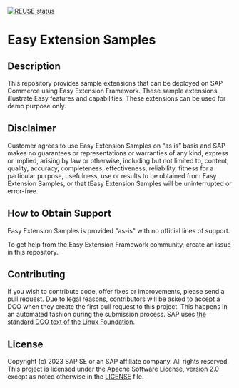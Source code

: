 [![REUSE status](https://api.reuse.software/badge/github.com/SAP-samples/easy-extension-samples)](https://api.reuse.software/info/github.com/SAP-samples/easy-extension-samples)

# Easy Extension Samples

## Description
This repository provides sample extensions that can be deployed on SAP Commerce using Easy Extension Framework.
These sample extensions illustrate Easy features and capabilities. These extensions can be used for demo purpose only.

## Disclaimer
Customer agrees to use Easy Extension Samples on “as is” basis and SAP makes no guarantees or representations or warranties of any kind, express or implied, arising by law or otherwise, including but not limited to, content, quality, accuracy, completeness, effectiveness, reliability, fitness for a particular purpose, usefulness, use or results to be obtained from Easy Extension Samples, or that tEasy Extension Samples will be uninterrupted or error-free.

## How to Obtain Support
Easy Extension Samples is provided "as-is" with no official lines of support.

To get help from the Easy Extension Framework community, create an issue in this repository.

## Contributing
If you wish to contribute code, offer fixes or improvements, please send a pull request. Due to legal reasons, contributors will be asked to accept a DCO when they create the first pull request to this project. This happens in an automated fashion during the submission process. SAP uses [the standard DCO text of the Linux Foundation](https://developercertificate.org/).

## License
Copyright (c) 2023 SAP SE or an SAP affiliate company. All rights reserved. This project is licensed under the Apache Software License, version 2.0 except as noted otherwise in the [LICENSE](LICENSE) file.
